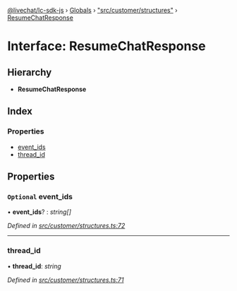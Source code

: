 [@livechat/lc-sdk-js](../README.md) › [Globals](../globals.md) › ["src/customer/structures"](../modules/_src_customer_structures_.md) › [ResumeChatResponse](_src_customer_structures_.resumechatresponse.md)

# Interface: ResumeChatResponse

## Hierarchy

* **ResumeChatResponse**

## Index

### Properties

* [event_ids](_src_customer_structures_.resumechatresponse.md#optional-event_ids)
* [thread_id](_src_customer_structures_.resumechatresponse.md#thread_id)

## Properties

### `Optional` event_ids

• **event_ids**? : *string[]*

*Defined in [src/customer/structures.ts:72](https://github.com/livechat/lc-sdk-js/blob/9364105/src/customer/structures.ts#L72)*

___

###  thread_id

• **thread_id**: *string*

*Defined in [src/customer/structures.ts:71](https://github.com/livechat/lc-sdk-js/blob/9364105/src/customer/structures.ts#L71)*
